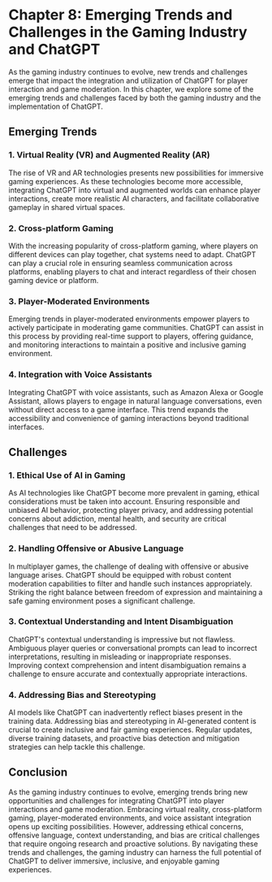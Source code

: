 Chapter 8: Emerging Trends and Challenges in the Gaming Industry and ChatGPT
============================================================================

As the gaming industry continues to evolve, new trends and challenges emerge that impact the integration and utilization of ChatGPT for player interaction and game moderation. In this chapter, we explore some of the emerging trends and challenges faced by both the gaming industry and the implementation of ChatGPT.

Emerging Trends
---------------

### 1. Virtual Reality (VR) and Augmented Reality (AR)

The rise of VR and AR technologies presents new possibilities for immersive gaming experiences. As these technologies become more accessible, integrating ChatGPT into virtual and augmented worlds can enhance player interactions, create more realistic AI characters, and facilitate collaborative gameplay in shared virtual spaces.

### 2. Cross-platform Gaming

With the increasing popularity of cross-platform gaming, where players on different devices can play together, chat systems need to adapt. ChatGPT can play a crucial role in ensuring seamless communication across platforms, enabling players to chat and interact regardless of their chosen gaming device or platform.

### 3. Player-Moderated Environments

Emerging trends in player-moderated environments empower players to actively participate in moderating game communities. ChatGPT can assist in this process by providing real-time support to players, offering guidance, and monitoring interactions to maintain a positive and inclusive gaming environment.

### 4. Integration with Voice Assistants

Integrating ChatGPT with voice assistants, such as Amazon Alexa or Google Assistant, allows players to engage in natural language conversations, even without direct access to a game interface. This trend expands the accessibility and convenience of gaming interactions beyond traditional interfaces.

Challenges
----------

### 1. Ethical Use of AI in Gaming

As AI technologies like ChatGPT become more prevalent in gaming, ethical considerations must be taken into account. Ensuring responsible and unbiased AI behavior, protecting player privacy, and addressing potential concerns about addiction, mental health, and security are critical challenges that need to be addressed.

### 2. Handling Offensive or Abusive Language

In multiplayer games, the challenge of dealing with offensive or abusive language arises. ChatGPT should be equipped with robust content moderation capabilities to filter and handle such instances appropriately. Striking the right balance between freedom of expression and maintaining a safe gaming environment poses a significant challenge.

### 3. Contextual Understanding and Intent Disambiguation

ChatGPT's contextual understanding is impressive but not flawless. Ambiguous player queries or conversational prompts can lead to incorrect interpretations, resulting in misleading or inappropriate responses. Improving context comprehension and intent disambiguation remains a challenge to ensure accurate and contextually appropriate interactions.

### 4. Addressing Bias and Stereotyping

AI models like ChatGPT can inadvertently reflect biases present in the training data. Addressing bias and stereotyping in AI-generated content is crucial to create inclusive and fair gaming experiences. Regular updates, diverse training datasets, and proactive bias detection and mitigation strategies can help tackle this challenge.

Conclusion
----------

As the gaming industry continues to evolve, emerging trends bring new opportunities and challenges for integrating ChatGPT into player interactions and game moderation. Embracing virtual reality, cross-platform gaming, player-moderated environments, and voice assistant integration opens up exciting possibilities. However, addressing ethical concerns, offensive language, context understanding, and bias are critical challenges that require ongoing research and proactive solutions. By navigating these trends and challenges, the gaming industry can harness the full potential of ChatGPT to deliver immersive, inclusive, and enjoyable gaming experiences.
